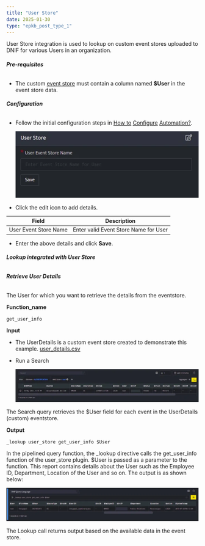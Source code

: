 ```yaml
---
title: "User Store"
date: 2025-01-30
type: "epkb_post_type_1"
---
```


User Store integration is used to lookup on custom event stores uploaded to DNIF for various Users in an organization.

###### **Pre-requisites**

- The custom [event store](https://dnif.it/kb/operations/event-stores/) must contain a column named **$User** in the event store data.

###### **Configuration**

- Follow the initial configuration steps in [How to](https://www.dnif.it/en/kb/configuring-automation) [Configure](https://dnif.it/kb/uncategorized/configuring-automation/) [Automation?](https://www.dnif.it/kb/configuring-automation).  
      
    ![image1-3](./images-UserStore/UserStore-1.webp)  
      
    

- Click the edit icon to add details.  
    

| **Field** | **Description** |
| --- | --- |
| User Event Store Name | Enter valid Event Store Name for User |

- Enter the above details and click **Save**.  
    

###### **Lookup integrated with User Store**

###### **Retrieve User Details**  

The User for which you want to retrieve the details from the eventstore.

**Function\_name**

```
get_user_info
```

**Input**

- The UserDetails is a custom event store created to demonstrate this example. [user\_details.csv](https://m.dnif.it/hubfs/user_details.csv)

- Run a Search  
      
    ![image 2-Dec-20-2023-12-10-02-9793-PM](./images-UserStore/UserStore-2.webp)

The Search query retrieves the $User field for each event in the UserDetails (custom) eventstore.

**Output**

```
_lookup user_store get_user_info $User
```

In the pipelined query function, the \_lookup directive calls the get\_user\_info function of the user\_store plugin. $User is passed as a parameter to the function. This report contains details about the User such as the Employee ID, Department, Location of the User and so on. The output is as shown below:

![image 3-Dec-20-2023-12-09-26-6202-PM](./images-UserStore/UserStore-3.webp)

The Lookup call returns output based on the available data in the event store.

